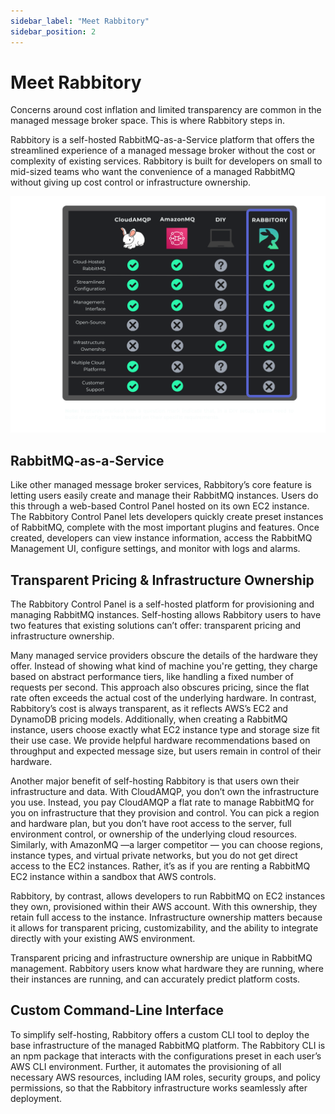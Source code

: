 ```yaml
---
sidebar_label: "Meet Rabbitory"
sidebar_position: 2
---
```


# Meet Rabbitory

Concerns around cost inflation and limited transparency are common in the managed message broker space. This is where Rabbitory steps in.

Rabbitory is a self-hosted RabbitMQ-as-a-Service platform that offers the streamlined experience of a managed message broker without the cost or complexity of existing services. Rabbitory is built for developers on small to mid-sized teams who want the convenience of a managed RabbitMQ without giving up cost control or infrastructure ownership.

![Competition Comparison](../static/img/comparison.svg)

## RabbitMQ-as-a-Service

Like other managed message broker services, Rabbitory’s core feature is letting users easily create and manage their RabbitMQ instances. Users do this through a web-based Control Panel hosted on its own EC2 instance. The Rabbitory Control Panel lets developers quickly create preset instances of RabbitMQ, complete with the most important plugins and features. Once created, developers can view instance information, access the RabbitMQ Management UI, configure settings, and monitor with logs and alarms.

## Transparent Pricing & Infrastructure Ownership

The Rabbitory Control Panel is a self-hosted platform for provisioning and managing RabbitMQ instances. Self-hosting allows Rabbitory users to have two features that existing solutions can’t offer: transparent pricing and infrastructure ownership.

Many managed service providers obscure the details of the hardware they offer. Instead of showing what kind of machine you're getting, they charge based on abstract performance tiers, like handling a fixed number of requests per second. This approach also obscures pricing, since the flat rate often exceeds the actual cost of the underlying hardware. In contrast, Rabbitory’s cost is always transparent, as it reflects AWS’s EC2 and DynamoDB pricing models. Additionally, when creating a RabbitMQ instance, users choose exactly what EC2 instance type and storage size fit their use case. We provide helpful hardware recommendations based on throughput and expected message size, but users remain in control of their hardware.

Another major benefit of self-hosting Rabbitory is that users own their infrastructure and data. With CloudAMQP, you don’t own the infrastructure you use. Instead, you pay CloudAMQP a flat rate to manage RabbitMQ for you on infrastructure that they provision and control. You can pick a region and hardware plan, but you don’t have root access to the server, full environment control, or ownership of the underlying cloud resources. Similarly, with AmazonMQ —a larger competitor — you can choose regions, instance types, and virtual private networks, but you do not get direct access to the EC2 instances. Rather, it’s as if you are renting a RabbitMQ EC2 instance within a sandbox that AWS controls.

Rabbitory, by contrast, allows developers to run RabbitMQ on EC2 instances they own, provisioned within their AWS account. With this ownership, they retain full access to the instance. Infrastructure ownership matters because it allows for transparent pricing, customizability, and the ability to integrate directly with your existing AWS environment.

Transparent pricing and infrastructure ownership are unique in RabbitMQ management. Rabbitory users know what hardware they are running, where their instances are running, and can accurately predict platform costs.

## Custom Command-Line Interface

To simplify self-hosting, Rabbitory offers a custom CLI tool to deploy the base infrastructure of the managed RabbitMQ platform. The Rabbitory CLI is an npm package that interacts with the configurations preset in each user’s AWS CLI environment. Further, it automates the provisioning of all necessary AWS resources, including IAM roles, security groups, and policy permissions, so that the Rabbitory infrastructure works seamlessly after deployment.

